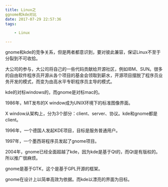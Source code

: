 ```yaml
---
title: Linux之
ggnome和kde对比
date: 2017-07-29 22:57:36
tags:

	- Linux

---
```


gnome和kde的竞争关系，但是两者都意识到，要对彼此兼容，保证Linux不至于分裂到不可收拾。

大公司的参与，大公司将自己的一些代码贡献给开源社区，例如IBM、SUN。很多的自由软件程序员开源从各个项目的基金会领取到薪水，开源项目摆脱了程序员业务开发的模式，而变为由高水平专职程序员主导的模式。

kde的对标windows的，而gnome是对标mac的。

1986年，MIT发布的X window成为UNIX环境下的标准图像界面。

X window从架构上，分为3个部分：client、server、协议。kde和gnome都是client。

1996年，一个德国人发起KDE项目，目标是服务普通用户。

1997年，一个墨西哥程序员发起了gnome项目。

2004年，gnome已经全面超越了kde，因为kde是基于Qt的，而Qt是有版权的。所以推广很麻烦。

gnome是基于GTK，这个是基于GPL开源的框架。

gnome在设计上以简单高效为依据。而kde以漂亮的界面为目标。

